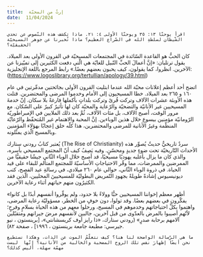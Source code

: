 ```yaml
---
title:  إرثٌ من المحبّة
date:  11/04/2024
---
```


`اقرأ يوحنّا ١٣: ٣٥ ويوحنّا الأولى ٤: ٢١. ماذا تكشف هذه النّصوص عن تحدي الشّيطان لسلطةِ الله في الصّراع العظيم؟ ماذا تُخبرنا عن جوهر المسيحيّة الحقيقيّة؟`

كان الحبُّ هو القاعدة السّائدة في المجتمعات المسيحيّة في القرون الأولى بعد الميلاد. يقول ترتليان: «إنَّ أعمالَ الحبِّ النّبيل للغايّة هي الّتي دفعت الكثيرين إلى تميّيزنا عن الآخرين. انظروا، كما يقولون، كيف يحبون بعضهم بعضًا.» رابط المرجع باللغة الإنجليزية: (https://www.logoslibrary.org/tertullian/apology/39.html)

اتضح أحد أعظم إعلانات محبّة الله عندما ابتليت القرون الأولى بجائحتين مدمِّرتين في عام ١٦٠ و ٢٦٥ بعد الميلاد. خطا المسيحيون إلى الأمام وخدموا المرضى والمحتضرين. قتلت هذه الأوبئة عشرات الآلاف وتركت قُرىً وتركت بلداتٍ بأكملها فارغةً بلا سكان. إنّ خدمةَ المسيحيين غير الأنانيّة والتضحيّة والرّعاية والمحبّة كان لها تأثيرٌ كبيرٌ على السّكان. مع مرور الوقت، أصبح الآلاف، بل مئات الآلاف، ثُمَّ بعد ذلك الملايين في الإمبراطوريّة الرّومانيّة مؤمنين بيسوع خلال هذين الوباءين. إنَّ المحبة والاهتمام غير المُتحفّظ والرّعايّة المنظّمة وغيرُ الأنانية للمرضى والمحتضرين، هذا كلّه خلق إعجابًا بهؤلاء المؤمنين وبالمسيح الّذي يمثّلونه.

يُعتبر كتابُ رودني ستارك (The Rise of Christianity) سردٌ تاريخيٌّ حديثٌ يُصوِّر هذه الأحداث التّاريخيّة تحت ضوءٍ جديدٍ ومحسّنٍ. وفيه يَصِفُ كيف أنّ المجتمع المسيحي بأسره، والذي كان ما يزال بأغلبه يهوديًا مسيحيًا، قد أصبح  خلال الوباء الثّاني  جيشًا حقيقيًّا من الممرضين والممرضات، مما وفّر الاحتياجاتِ الأساسيّةَ للمجتمع المتألم للبقاء على قيد الحياة. في ذروة الوباء الثّاني، حوالي عام ٢٦٠ ميلادي، في رسالةِ عيد الفصح، كتب ديونيسيوس إشادةً طويلةً بجهودِ التّمريض البطوليّة للمسيحيينَ المحليين، الّذين فقد الكثيرُون منهم حياتهم أثناء رعاية الآخرين.

«أظهر معظم إخواننا المسيحيين حبًّا وولاءً بلا حدود، ولم يوفِّروا أنفسهم أبدًا بل كانوا يفكّرون في بعضهم بعضًا. وقد تولوا، دون خوفٍ من الخطر، مسؤوليّة رعاية المرضى، واهتموا بكلِّ احتياجاتهم وخدموهم في المسيح، ورحلوا معهم من هذه الحياة بسلامٍ وفرحٍ؛ لأنّهم أصيبوا بالمرض بالعدّوى من قبل آخرين، جالبين لأنفسهم مرضَ جيرانهم ومتقبّلين آلامهم برحابة صدرٍ» (رودني ستارك، «ذا رايز أوف كريسشانتي»، [برينستون ، نيو جيرسي: مطبعة جامعة برينستون ، ١٩٩٦] ، صفحة ٨٢).

`ما هي الرّسالة الواضحة لنا هنا؟ كيف نتعلّمُ الموت عن الذات، وهكذا نستطيع نحن أيضًا إظهارَ نفس تلك الروح المضحية والخالية من الأنانية؟ إنّها  ليست مهمّة سهلة، أليس كذلك؟`